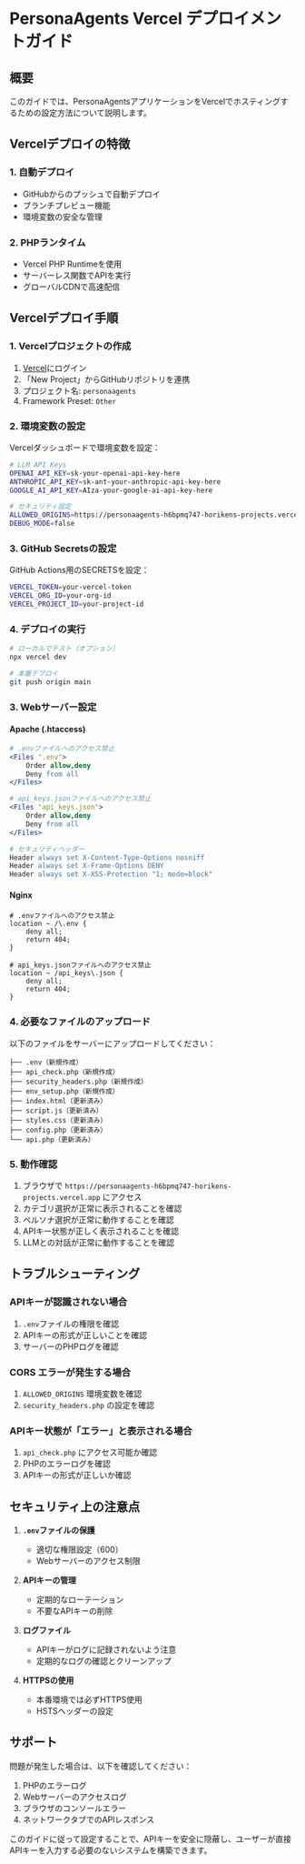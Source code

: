 # PersonaAgents Vercel デプロイメントガイド

## 概要

このガイドでは、PersonaAgentsアプリケーションをVercelでホスティングするための設定方法について説明します。

## Vercelデプロイの特徴

### 1. 自動デプロイ
- GitHubからのプッシュで自動デプロイ
- ブランチプレビュー機能
- 環境変数の安全な管理

### 2. PHPランタイム
- Vercel PHP Runtimeを使用
- サーバーレス関数でAPIを実行
- グローバルCDNで高速配信

## Vercelデプロイ手順

### 1. Vercelプロジェクトの作成

1. [Vercel](https://vercel.com/)にログイン
2. 「New Project」からGitHubリポジトリを連携
3. プロジェクト名: `personaagents`
4. Framework Preset: `Other`

### 2. 環境変数の設定

Vercelダッシュボードで環境変数を設定：

```bash
# LLM API Keys
OPENAI_API_KEY=sk-your-openai-api-key-here
ANTHROPIC_API_KEY=sk-ant-your-anthropic-api-key-here
GOOGLE_AI_API_KEY=AIza-your-google-ai-api-key-here

# セキュリティ設定
ALLOWED_ORIGINS=https://personaagents-h6bpmq747-horikens-projects.vercel.app
DEBUG_MODE=false
```

### 3. GitHub Secretsの設定

GitHub Actions用のSECRETSを設定：

```bash
VERCEL_TOKEN=your-vercel-token
VERCEL_ORG_ID=your-org-id
VERCEL_PROJECT_ID=your-project-id
```

### 4. デプロイの実行

```bash
# ローカルでテスト（オプション）
npx vercel dev

# 本番デプロイ
git push origin main
```

### 3. Webサーバー設定

#### Apache (.htaccess)
```apache
# .envファイルへのアクセス禁止
<Files ".env">
    Order allow,deny
    Deny from all
</Files>

# api_keys.jsonファイルへのアクセス禁止
<Files "api_keys.json">
    Order allow,deny
    Deny from all
</Files>

# セキュリティヘッダー
Header always set X-Content-Type-Options nosniff
Header always set X-Frame-Options DENY
Header always set X-XSS-Protection "1; mode=block"
```

#### Nginx
```nginx
# .envファイルへのアクセス禁止
location ~ /\.env {
    deny all;
    return 404;
}

# api_keys.jsonファイルへのアクセス禁止
location ~ /api_keys\.json {
    deny all;
    return 404;
}
```

### 4. 必要なファイルのアップロード

以下のファイルをサーバーにアップロードしてください：

```
├── .env（新規作成）
├── api_check.php（新規作成）
├── security_headers.php（新規作成）
├── env_setup.php（新規作成）
├── index.html（更新済み）
├── script.js（更新済み）
├── styles.css（更新済み）
├── config.php（更新済み）
└── api.php（更新済み）
```

### 5. 動作確認

1. ブラウザで `https://personaagents-h6bpmq747-horikens-projects.vercel.app` にアクセス
2. カテゴリ選択が正常に表示されることを確認
3. ペルソナ選択が正常に動作することを確認
4. APIキー状態が正しく表示されることを確認
5. LLMとの対話が正常に動作することを確認

## トラブルシューティング

### APIキーが認識されない場合

1. `.env`ファイルの権限を確認
2. APIキーの形式が正しいことを確認
3. サーバーのPHPログを確認

### CORS エラーが発生する場合

1. `ALLOWED_ORIGINS` 環境変数を確認
2. `security_headers.php` の設定を確認

### APIキー状態が「エラー」と表示される場合

1. `api_check.php` にアクセス可能か確認
2. PHPのエラーログを確認
3. APIキーの形式が正しいか確認

## セキュリティ上の注意点

1. **`.env`ファイルの保護**
   - 適切な権限設定（600）
   - Webサーバーのアクセス制限

2. **APIキーの管理**
   - 定期的なローテーション
   - 不要なAPIキーの削除

3. **ログファイル**
   - APIキーがログに記録されないよう注意
   - 定期的なログの確認とクリーンアップ

4. **HTTPSの使用**
   - 本番環境では必ずHTTPS使用
   - HSTSヘッダーの設定

## サポート

問題が発生した場合は、以下を確認してください：

1. PHPのエラーログ
2. Webサーバーのアクセスログ
3. ブラウザのコンソールエラー
4. ネットワークタブでのAPIレスポンス

このガイドに従って設定することで、APIキーを安全に隠蔽し、ユーザーが直接APIキーを入力する必要のないシステムを構築できます。
